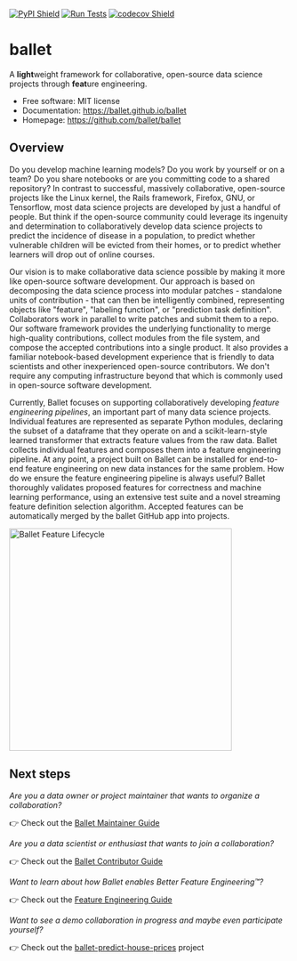 [![PyPI Shield](https://img.shields.io/pypi/v/ballet.svg)](https://pypi.org/project/ballet)
[![Run Tests](https://github.com/ballet/ballet/workflows/Run%20Tests/badge.svg)](https://github.com/ballet/ballet/actions?query=workflow%3A%22Run+Tests%22)
[![codecov Shield](https://codecov.io/gh/ballet/ballet/branch/master/graph/badge.svg)](https://codecov.io/gh/ballet/ballet)


# ballet

A **light**weight framework for collaborative, open-source data science
projects through **feat**ure engineering.

- Free software: MIT license
- Documentation: https://ballet.github.io/ballet
- Homepage: https://github.com/ballet/ballet

## Overview

Do you develop machine learning models? Do you work by yourself or on a team?
Do you share notebooks or are you committing code to a shared repository? In
contrast to successful, massively collaborative, open-source projects like
the Linux kernel, the Rails framework, Firefox, GNU, or Tensorflow, most
data science projects are developed by just a handful of people. But think if
the open-source community could leverage its ingenuity and determination to
collaboratively develop data science projects to predict the incidence of
disease in a population, to predict whether vulnerable children will be evicted
from their homes, or to predict whether learners will drop out of online
courses.

Our vision is to make collaborative data science possible by making it more
like open-source software development. Our approach is based on decomposing the
data science process into modular patches - standalone units of contribution -
that can then be intelligently combined, representing objects like "feature",
"labeling function", or "prediction task definition". Collaborators work in
parallel to write patches and submit them to a repo. Our software framework
provides the underlying functionality to merge high-quality contributions,
collect modules from the file system, and compose the accepted contributions
into a single product. It also provides a familiar notebook-based development
experience that is friendly to data scientists and other inexperienced
open-source contributors. We don't require any computing infrastructure beyond
that which is commonly used in open-source software development.

Currently, Ballet focuses on supporting collaboratively developing
*feature engineering pipelines*, an important part of many data science
projects. Individual features are represented as separate Python modules,
declaring the subset of a dataframe that they operate on and a
scikit-learn-style learned transformer that extracts feature values from the
raw data. Ballet collects individual features and composes them into a
feature engineering pipeline. At any point, a project built on Ballet can be
installed for end-to-end feature engineering on new data instances for the
same problem. How do we ensure the feature engineering pipeline is always
useful? Ballet thoroughly validates proposed features for correctness and
machine learning performance, using an extensive test suite and a novel
streaming feature definition selection algorithm. Accepted features can be
automatically merged by the ballet GitHub app into projects.

<img src="./docs/_static/feature_lifecycle.png" alt="Ballet Feature Lifecycle" width="400" />

## Next steps

*Are you a data owner or project maintainer that wants to organize a
collaboration?*

👉 Check out the [Ballet Maintainer Guide](https://ballet.github.io/ballet/maintainer_guide.html)

*Are you a data scientist or enthusiast that wants to join a collaboration?*

👉 Check out the [Ballet Contributor Guide](https://ballet.github.io/ballet/contributor_guide.html)

*Want to learn about how Ballet enables Better Feature Engineering™️?*

👉 Check out the [Feature Engineering Guide](https://ballet.github.io/ballet/feature_engineering_guide.html)

*Want to see a demo collaboration in progress and maybe even participate yourself?*

👉 Check out the [ballet-predict-house-prices](https://github.com/HDI-Project/ballet-predict-house-prices) project

